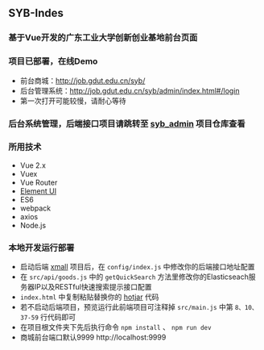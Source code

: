 ## SYB-Indes
### 基于Vue开发的广东工业大学创新创业基地前台页面
### 项目已部署，在线Demo
- 前台商城：http://job.gdut.edu.cn/syb/
- 后台管理系统：http://job.gdut.edu.cn/syb/admin/index.html#/login
- 第一次打开可能较慢，请耐心等待


### 后台系统管理，后端接口项目请跳转至 [syb_admin](https://github.com/Exrick/xmall) 项目仓库查看

    
### 所用技术

- Vue 2.x
- Vuex
- Vue Router
- [Element UI](http://element.eleme.io/#/zh-CN)
- ES6
- webpack
- axios
- Node.js

### 本地开发运行部署
- 启动后端 [xmall](https://github.com/Exrick/xmall) 项目后，在 `config/index.js` 中修改你的后端接口地址配置
- 在 `src/api/goods.js` 中的 `getQuickSearch` 方法里修改你的Elasticseach服务器IP以及RESTful快速搜索提示接口配置
- `index.html` 中复制粘贴替换你的 [hotjar](https://github.com/Exrick/xmall/blob/master/study/hotjar.md) 代码
- 若不启动后端项目，预览运行此前端项目可注释掉 `src/main.js` 中第 `8、10、37-59` 行代码即可
- 在项目根文件夹下先后执行命令 `npm install` 、 `npm run dev`
- 商城前台端口默认9999 http://localhost:9999
